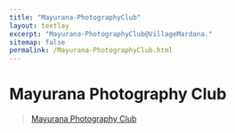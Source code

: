 ```yaml
---
title: "Mayurana-PhotographyClub"
layout: textlay
excerpt: "Mayurana-PhotographyClub@VillageMardana."
sitemap: false
permalink: /Mayurana-PhotographyClub.html
---
```


# Mayurana Photography Club

<div id="fb-root"></div>
<script async defer crossorigin="anonymous" src="https://connect.facebook.net/en_US/sdk.js#xfbml=1&version=v9.0" nonce="64sYZMuh"></script>

<div class="fb-page" data-href="https://www.facebook.com/mayurana-photographyclub" data-tabs="timeline,messages" data-width="" data-height="" data-small-header="false" data-adapt-container-width="true" data-hide-cover="false" data-show-facepile="true"><blockquote cite="https://www.facebook.com/mayurana-photographyclub" class="fb-xfbml-parse-ignore"><a href="https://www.facebook.com/mayurana-photographyclub">Mayurana Photography Club</a></blockquote></div>

